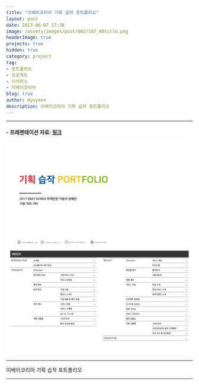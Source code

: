 ```yaml
---
title: "이베이코리아 기획 습작 포트폴리오"
layout: post
date: 2017-06-07 17:38
image: /assets/images/post/002/147_00title.png
headerImage: true
projects: true
hidden: true
category: project
tag:
- 포트폴리오
- 프로젝트
- 이커머스
- 이베이코리아
blog: true
author: Hyeyeon
description: 이베이코리아 기획 습작 포트폴리오
---
```


---

#### - 프레젠테이션 자료: [링크](https://goo.gl/zKg0N3)


![pic1](/assets/images/post/002/147_01.jpg)
![pic2](/assets/images/post/002/147_02.jpg)

---

이베이코리아 기획 습작 포트폴리오

---
